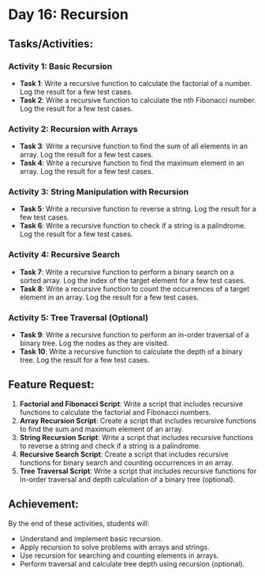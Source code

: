 # Day 16: Recursion

## Tasks/Activities:

### Activity 1: Basic Recursion

- **Task 1**: Write a recursive function to calculate the factorial of a number. Log the result for a few test cases.
- **Task 2**: Write a recursive function to calculate the nth Fibonacci number. Log the result for a few test cases.

### Activity 2: Recursion with Arrays

- **Task 3**: Write a recursive function to find the sum of all elements in an array. Log the result for a few test cases.
- **Task 4**: Write a recursive function to find the maximum element in an array. Log the result for a few test cases.

### Activity 3: String Manipulation with Recursion

- **Task 5**: Write a recursive function to reverse a string. Log the result for a few test cases.
- **Task 6**: Write a recursive function to check if a string is a palindrome. Log the result for a few test cases.

### Activity 4: Recursive Search

- **Task 7**: Write a recursive function to perform a binary search on a sorted array. Log the index of the target element for a few test cases.
- **Task 8**: Write a recursive function to count the occurrences of a target element in an array. Log the result for a few test cases.

### Activity 5: Tree Traversal (Optional)

- **Task 9**: Write a recursive function to perform an in-order traversal of a binary tree. Log the nodes as they are visited.
- **Task 10**: Write a recursive function to calculate the depth of a binary tree. Log the result for a few test cases.

## Feature Request:

1. **Factorial and Fibonacci Script**: Write a script that includes recursive functions to calculate the factorial and Fibonacci numbers.
2. **Array Recursion Script**: Create a script that includes recursive functions to find the sum and maximum element of an array.
3. **String Recursion Script**: Write a script that includes recursive functions to reverse a string and check if a string is a palindrome.
4. **Recursive Search Script**: Create a script that includes recursive functions for binary search and counting occurrences in an array.
5. **Tree Traversal Script**: Write a script that includes recursive functions for in-order traversal and depth calculation of a binary tree (optional).

## Achievement:

By the end of these activities, students will:

- Understand and implement basic recursion.
- Apply recursion to solve problems with arrays and strings.
- Use recursion for searching and counting elements in arrays.
- Perform traversal and calculate tree depth using recursion (optional).
